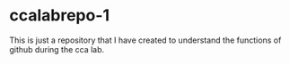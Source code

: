 # ccalabrepo-1
This is just a repository that I have created to understand the functions of github during the cca lab.
